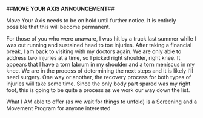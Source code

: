 ##**MOVE YOUR AXIS ANNOUNCEMENT**##

Move Your Axis needs to be on hold until further notice.  It is entirely possible that this will become permanent.  

For those of you who were unaware, I was hit by a truck last summer while I was out running and sustained head to toe injuries.  After taking a financial break, I am back to visiting with my doctors again.  We are only able to address two injuries at a time, so I picked right shoulder, right knee.  It appears that I have a torn labrum in my shoulder and a torn meniscus in my knee.  We are in the process of determining the next steps and it is likely I’ll need surgery.  One way or another, the recovery process for both types of injuries will take some time.  Since the only body part spared was my right foot, this is going to be quite a process as we work our way down the list.    

What I AM able to offer (as we wait for things to unfold) is a Screening and a Movement Program for anyone interested